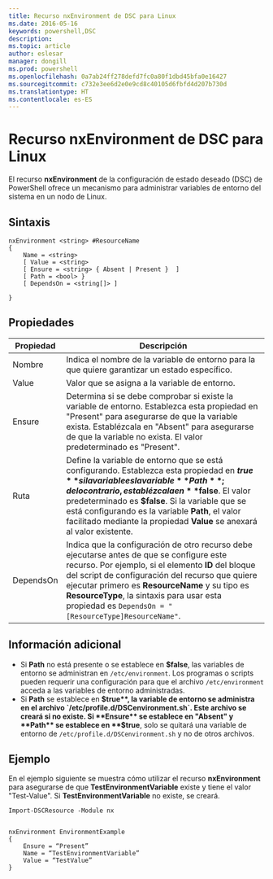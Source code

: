 ```yaml
---
title: Recurso nxEnvironment de DSC para Linux
ms.date: 2016-05-16
keywords: powershell,DSC
description: 
ms.topic: article
author: eslesar
manager: dongill
ms.prod: powershell
ms.openlocfilehash: 0a7ab24ff278defd7fc0a80f1dbd45bfa0e16427
ms.sourcegitcommit: c732e3ee6d2e0e9cd8c40105d6fbfd4d207b730d
ms.translationtype: HT
ms.contentlocale: es-ES
---
```

# <a name="dsc-for-linux-nxenvironment-resource"></a>Recurso nxEnvironment de DSC para Linux

El recurso **nxEnvironment** de la configuración de estado deseado (DSC) de PowerShell ofrece un mecanismo para administrar variables de entorno del sistema en un nodo de Linux.

## <a name="syntax"></a>Sintaxis

```
nxEnvironment <string> #ResourceName
{
    Name = <string>
    [ Value = <string>
    [ Ensure = <string> { Absent | Present }  ]
    [ Path = <bool> }
    [ DependsOn = <string[]> ]

}
```

## <a name="properties"></a>Propiedades

|  Propiedad |  Descripción | 
|---|---|
| Nombre| Indica el nombre de la variable de entorno para la que quiere garantizar un estado específico.| 
| Value| Valor que se asigna a la variable de entorno.| 
| Ensure| Determina si se debe comprobar si existe la variable de entorno. Establezca esta propiedad en "Present" para asegurarse de que la variable exista. Establézcala en "Absent" para asegurarse de que la variable no exista. El valor predeterminado es "Present".| 
| Ruta| Define la variable de entorno que se está configurando. Establezca esta propiedad en **$true** si la variable es la variable **Path**; de lo contrario, establézcala en **$false**. El valor predeterminado es **$false**. Si la variable que se está configurando es la variable **Path**, el valor facilitado mediante la propiedad **Value** se anexará al valor existente.| 
| DependsOn | Indica que la configuración de otro recurso debe ejecutarse antes de que se configure este recurso. Por ejemplo, si el elemento **ID** del bloque del script de configuración del recurso que quiere ejecutar primero es **ResourceName** y su tipo es **ResourceType**, la sintaxis para usar esta propiedad es `DependsOn = "[ResourceType]ResourceName"`.| 

## <a name="additional-information"></a>Información adicional

* Si **Path** no está presente o se establece en **$false**, las variables de entorno se administran en `/etc/environment`. Los programas o scripts pueden requerir una configuración para que el archivo `/etc/environment` acceda a las variables de entorno administradas.
* Si **Path** se establece en **$true**, la variable de entorno se administra en el archivo `/etc/profile.d/DSCenvironment.sh`. Este archivo se creará si no existe. Si **Ensure** se establece en "Absent" y **Path** se establece en **$true**, solo se quitará una variable de entorno de `/etc/profile.d/DSCenvironment.sh` y no de otros archivos.

## <a name="example"></a>Ejemplo

En el ejemplo siguiente se muestra cómo utilizar el recurso **nxEnvironment** para asegurarse de que **TestEnvironmentVariable** existe y tiene el valor "Test-Value". Si **TestEnvironmentVariable** no existe, se creará.

```
Import-DSCResource -Module nx 


nxEnvironment EnvironmentExample
{
    Ensure = “Present”
    Name = “TestEnvironmentVariable”
    Value = “TestValue”
}
```


